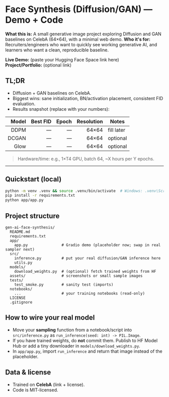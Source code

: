 # Face Synthesis (Diffusion/GAN) — Demo + Code

**What this is:** A small generative image project exploring Diffusion and GAN baselines on CelebA (64×64), with a minimal web demo.
**Who it's for:** Recruiters/engineers who want to quickly see working generative AI, and learners who want a clean, reproducible baseline.

**Live Demo:** (paste your Hugging Face Space link here)  
**Project/Portfolio:** (optional link)

## TL;DR
- Diffusion + GAN baselines on CelebA.
- Biggest wins: sane initialization, BN/activation placement, consistent FID evaluation.
- Results snapshot (replace with your numbers):

| Model | Best FID | Epoch | Resolution | Notes |
|------:|---------:|------:|-----------:|-------|
| DDPM  |    —     |   —   |   64×64    | fill later |
| DCGAN |    —     |   —   |   64×64    | optional |
| Glow  |    —     |   —   |   64×64    | optional |

> Hardware/time: e.g., 1×T4 GPU, batch 64, ~X hours per Y epochs.

---

## Quickstart (local)
```bash
python -m venv .venv && source .venv/bin/activate  # Windows: .venv\Scripts\activate
pip install -r requirements.txt
python app/app.py
```

## Project structure
```
gen-ai-face-synthesis/
  README.md
  requirements.txt
  app/
    app.py               # Gradio demo (placeholder now; swap in real sampler next)
  src/
    inference.py         # put your real diffusion/GAN inference here
    utils.py
  models/
    download_weights.py  # (optional) fetch trained weights from HF
  assets/                # screenshots or small sample images
  tests/
    test_smoke.py        # sanity test (imports)
  notebooks/
    ...                  # your training notebooks (read-only)
  LICENSE
  .gitignore
```

## How to wire your real model
- Move your **sampling** function from a notebook/script into `src/inference.py` as `run_inference(seed: int) -> PIL.Image`.
- If you have trained weights, do **not** commit them. Publish to HF Model Hub or add a tiny downloader in `models/download_weights.py`.
- In `app/app.py`, import `run_inference` and return that image instead of the placeholder.

## Data & license
- Trained on **CelebA** (link + license).  
- Code is MIT-licensed.